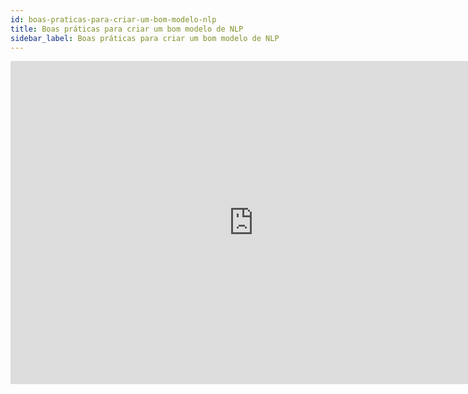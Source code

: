 ```yaml
---
id: boas-praticas-para-criar-um-bom-modelo-nlp
title: Boas práticas para criar um bom modelo de NLP
sidebar_label: Boas práticas para criar um bom modelo de NLP
---
```


<iframe width="778" height="517" src="https://www.youtube.com/embed/xj_5val6aSU" frameborder="0" allow="accelerometer; autoplay; encrypted-media; gyroscope; picture-in-picture" allowfullscreen></iframe>
